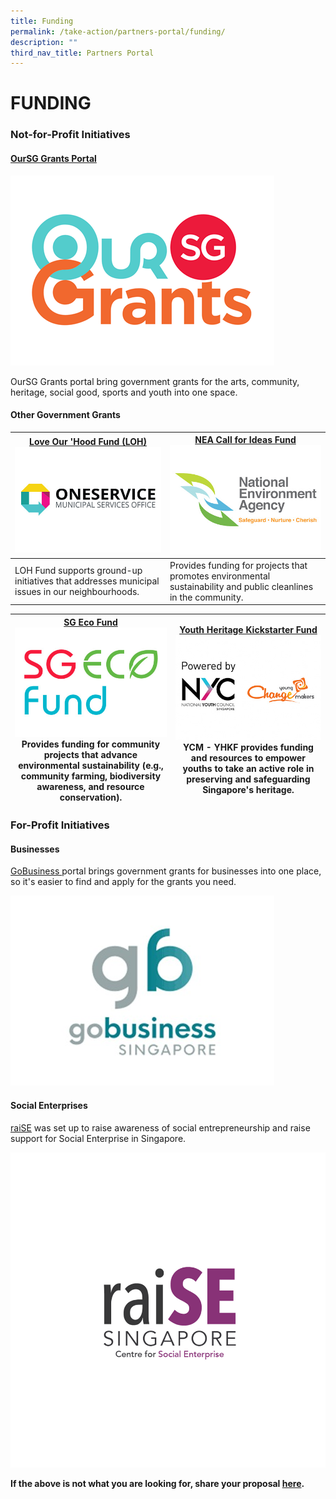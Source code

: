 ```yaml
---
title: Funding
permalink: /take-action/partners-portal/funding/
description: ""
third_nav_title: Partners Portal
---
```

# FUNDING


### Not-for-Profit Initiatives 

#### [OurSG Grants Portal](https://oursggrants.gov.sg)

[![](/images/oursggrants_logo.png)](https://oursggrants.gov.sg)

OurSG Grants portal bring government grants for the arts, community, heritage, social good, sports and youth into one space. 

#### Other Government Grants

| [Love Our 'Hood Fund (LOH)](https://go.gov.sg/fund-application)![](/images/Opportunities/mso-logo_422x304.jpg)| [NEA Call for Ideas Fund](https://www.nea.gov.sg/programmes-grants/grants-and-awards/call-for-ideas-fund) ![](/images/Opportunities/nea-logo_422x304.jpg) |
| -------- | -------- | 
|LOH Fund supports ground-up initiatives that addresses municipal issues in our neighbourhoods. | Provides funding for projects that promotes environmental sustainability and public cleanlines in the community. | 

| [SG Eco Fund](https://www.mse.gov.sg/sgecofund) ![](/images/Opportunities/sg-eco-fund_422x304.jpg) Provides funding for community projects that advance environmental sustainability (e.g., community farming, biodiversity awareness, and resource conservation).   | [Youth Heritage Kickstarter Fund](https://www.nyc.gov.sg/programmes-grants/grants---young-changemakers) ![](/images/Opportunities/nyc-ycm-logo-(422x304).jpg) YCM - YHKF provides funding and resources to empower youths to take an active role in preserving and safeguarding Singapore's heritage. |
| -------- | -------- |




### For-Profit Initiatives 

#### Businesses 

[GoBusiness ](https://gobusiness.gov.sg)portal brings government grants for businesses into one place, so it's easier to find and apply for the grants you need. 

![](/images/Opportunities/gobusiness-logo_422x304.jpg)

#### Social Enterprises

[raiSE](https://www.raise.gov.sg) was set up to raise awareness of social entrepreneurship and raise support for Social Enterprise in Singapore. 

![](/images/Opportunities/rsz_raise.png)

**If the above is not what you are looking for, share your proposal [here](https://go.gov.sg/takeactiontoday).**
